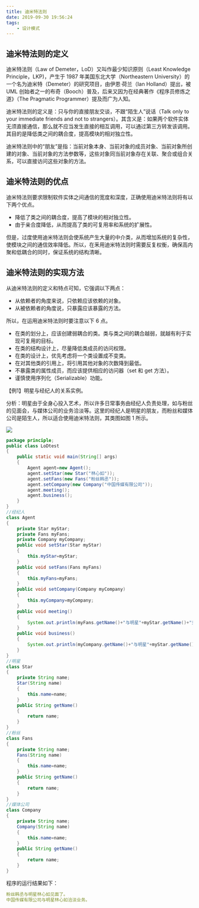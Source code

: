 ```yaml
---
title: 迪米特法则
date: 2019-09-30 19:56:24
tags: 
    - 设计模式
---
```


## 迪米特法则的定义
迪米特法则（Law of Demeter，LoD）又叫作最少知识原则（Least Knowledge Principle，LKP)，产生于 1987 年美国东北大学（Northeastern University）的一个名为迪米特（Demeter）的研究项目，由伊恩·荷兰（Ian Holland）提出，被 UML 创始者之一的布奇（Booch）普及，后来又因为在经典著作《程序员修炼之道》（The Pragmatic Programmer）提及而广为人知。

迪米特法则的定义是：只与你的直接朋友交谈，不跟“陌生人”说话（Talk only to your immediate friends and not to strangers）。其含义是：如果两个软件实体无须直接通信，那么就不应当发生直接的相互调用，可以通过第三方转发该调用。其目的是降低类之间的耦合度，提高模块的相对独立性。

迪米特法则中的“朋友”是指：当前对象本身、当前对象的成员对象、当前对象所创建的对象、当前对象的方法参数等，这些对象同当前对象存在关联、聚合或组合关系，可以直接访问这些对象的方法。

## 迪米特法则的优点
迪米特法则要求限制软件实体之间通信的宽度和深度，正确使用迪米特法则将有以下两个优点。
- 降低了类之间的耦合度，提高了模块的相对独立性。
- 由于亲合度降低，从而提高了类的可复用率和系统的扩展性。

但是，过度使用迪米特法则会使系统产生大量的中介类，从而增加系统的复杂性，使模块之间的通信效率降低。所以，在釆用迪米特法则时需要反复权衡，确保高内聚和低耦合的同时，保证系统的结构清晰。

## 迪米特法则的实现方法
从迪米特法则的定义和特点可知，它强调以下两点：
- 从依赖者的角度来说，只依赖应该依赖的对象。
- 从被依赖者的角度说，只暴露应该暴露的方法。

所以，在运用迪米特法则时要注意以下 6 点。
- 在类的划分上，应该创建弱耦合的类。类与类之间的耦合越弱，就越有利于实现可复用的目标。
- 在类的结构设计上，尽量降低类成员的访问权限。
- 在类的设计上，优先考虑将一个类设置成不变类。
- 在对其他类的引用上，将引用其他对象的次数降到最低。
- 不暴露类的属性成员，而应该提供相应的访问器（set 和 get 方法）。
- 谨慎使用序列化（Serializable）功能。

【例1】明星与经纪人的关系实例。

分析：明星由于全身心投入艺术，所以许多日常事务由经纪人负责处理，如与粉丝的见面会，与媒体公司的业务洽淡等。这里的经纪人是明星的朋友，而粉丝和媒体公司是陌生人，所以适合使用迪米特法则，其类图如图 1 所示。

![](http://c.biancheng.net/uploads/allimg/181113/3-1Q113152Q5W1.gif)

```java
package principle;
public class LoDtest
{
    public static void main(String[] args)
    {
        Agent agent=new Agent();
        agent.setStar(new Star("林心如"));
        agent.setFans(new Fans("粉丝韩丞"));
        agent.setCompany(new Company("中国传媒有限公司"));
        agent.meeting();
        agent.business();
    }
}
//经纪人
class Agent
{
    private Star myStar;
    private Fans myFans;
    private Company myCompany;
    public void setStar(Star myStar)
    {
        this.myStar=myStar;
    }
    public void setFans(Fans myFans)
    {
        this.myFans=myFans;
    }
    public void setCompany(Company myCompany)
    {
        this.myCompany=myCompany;
    }
    public void meeting()
    {
        System.out.println(myFans.getName()+"与明星"+myStar.getName()+"见面了。");
    }
    public void business()
    {
        System.out.println(myCompany.getName()+"与明星"+myStar.getName()+"洽淡业务。");
    }
}
//明星
class Star
{
    private String name;
    Star(String name)
    {
        this.name=name;
    }
    public String getName()
    {
        return name;
    }
}
//粉丝
class Fans
{
    private String name;
    Fans(String name)
    {
        this.name=name;
    }
    public String getName()
    {
        return name;
    }
}
//媒体公司
class Company
{
    private String name;
    Company(String name)
    {
        this.name=name;
    }
    public String getName()
    {
        return name;
    }
}
```


程序的运行结果如下：

```yaml
粉丝韩丞与明星林心如见面了。
中国传媒有限公司与明星林心如洽淡业务。
```


